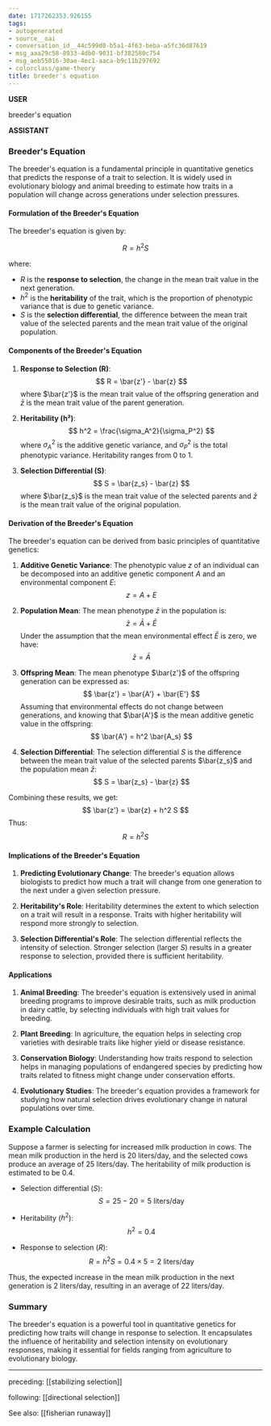 ```yaml
---
date: 1717262353.926155
tags:
- autogenerated
- source__oai
- conversation_id__44c599d0-b5a1-4f63-beba-a5fc36d87619
- msg_aaa29c58-8933-4db0-9031-bf382580c754
- msg_aeb55016-30ae-4ec1-aaca-b9c11b297692
- colorclass/game-theory
title: breeder's equation
---
```


**USER**

breeder's equation


**ASSISTANT**

### Breeder's Equation

The breeder's equation is a fundamental principle in quantitative genetics that predicts the response of a trait to selection. It is widely used in evolutionary biology and animal breeding to estimate how traits in a population will change across generations under selection pressures.

#### Formulation of the Breeder's Equation

The breeder's equation is given by:

$$
R = h^2 S
$$

where:
- $R$ is the **response to selection**, the change in the mean trait value in the next generation.
- $h^2$ is the **heritability** of the trait, which is the proportion of phenotypic variance that is due to genetic variance.
- $S$ is the **selection differential**, the difference between the mean trait value of the selected parents and the mean trait value of the original population.

#### Components of the Breeder's Equation

1. **Response to Selection (R)**:
   $$ R = \bar{z'} - \bar{z} $$
   where $\bar{z'}$ is the mean trait value of the offspring generation and $\bar{z}$ is the mean trait value of the parent generation.

2. **Heritability (h²)**:
   $$ h^2 = \frac{\sigma_A^2}{\sigma_P^2} $$
   where $\sigma_A^2$ is the additive genetic variance, and $\sigma_P^2$ is the total phenotypic variance. Heritability ranges from 0 to 1.

3. **Selection Differential (S)**:
   $$ S = \bar{z_s} - \bar{z} $$
   where $\bar{z_s}$ is the mean trait value of the selected parents and $\bar{z}$ is the mean trait value of the original population.

#### Derivation of the Breeder's Equation

The breeder's equation can be derived from basic principles of quantitative genetics:

1. **Additive Genetic Variance**: The phenotypic value $z$ of an individual can be decomposed into an additive genetic component $A$ and an environmental component $E$:
   $$ z = A + E $$

2. **Population Mean**: The mean phenotype $\bar{z}$ in the population is:
   $$ \bar{z} = \bar{A} + \bar{E} $$
   Under the assumption that the mean environmental effect $\bar{E}$ is zero, we have:
   $$ \bar{z} = \bar{A} $$

3. **Offspring Mean**: The mean phenotype $\bar{z'}$ of the offspring generation can be expressed as:
   $$ \bar{z'} = \bar{A'} + \bar{E'} $$
   Assuming that environmental effects do not change between generations, and knowing that $\bar{A'}$ is the mean additive genetic value in the offspring:
   $$ \bar{A'} = h^2 \bar{A_s} $$

4. **Selection Differential**: The selection differential $S$ is the difference between the mean trait value of the selected parents $\bar{z_s}$ and the population mean $\bar{z}$:
   $$ S = \bar{z_s} - \bar{z} $$

Combining these results, we get:
   $$ \bar{z'} = \bar{z} + h^2 S $$
Thus:
   $$ R = h^2 S $$

#### Implications of the Breeder's Equation

1. **Predicting Evolutionary Change**: The breeder's equation allows biologists to predict how much a trait will change from one generation to the next under a given selection pressure.

2. **Heritability's Role**: Heritability determines the extent to which selection on a trait will result in a response. Traits with higher heritability will respond more strongly to selection.

3. **Selection Differential's Role**: The selection differential reflects the intensity of selection. Stronger selection (larger $S$) results in a greater response to selection, provided there is sufficient heritability.

#### Applications

1. **Animal Breeding**: The breeder's equation is extensively used in animal breeding programs to improve desirable traits, such as milk production in dairy cattle, by selecting individuals with high trait values for breeding.

2. **Plant Breeding**: In agriculture, the equation helps in selecting crop varieties with desirable traits like higher yield or disease resistance.

3. **Conservation Biology**: Understanding how traits respond to selection helps in managing populations of endangered species by predicting how traits related to fitness might change under conservation efforts.

4. **Evolutionary Studies**: The breeder's equation provides a framework for studying how natural selection drives evolutionary change in natural populations over time.

### Example Calculation

Suppose a farmer is selecting for increased milk production in cows. The mean milk production in the herd is 20 liters/day, and the selected cows produce an average of 25 liters/day. The heritability of milk production is estimated to be 0.4. 

- Selection differential ($S$):
  $$ S = 25 - 20 = 5 \text{ liters/day} $$

- Heritability ($h^2$):
  $$ h^2 = 0.4 $$

- Response to selection ($R$):
  $$ R = h^2 S = 0.4 \times 5 = 2 \text{ liters/day} $$

Thus, the expected increase in the mean milk production in the next generation is 2 liters/day, resulting in an average of 22 liters/day.

### Summary

The breeder's equation is a powerful tool in quantitative genetics for predicting how traits will change in response to selection. It encapsulates the influence of heritability and selection intensity on evolutionary responses, making it essential for fields ranging from agriculture to evolutionary biology.


---

preceding: [[stabilizing selection]]  


following: [[directional selection]]

See also: [[fisherian runaway]]